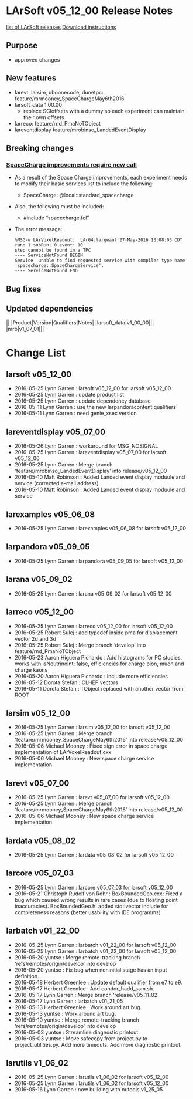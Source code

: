 LArSoft v05_12_00 Release Notes
======================================================================

[list of LArSoft releases](LArSoft_release_list)
[Download instructions](http://scisoft.fnal.gov/scisoft/bundles/larsoft/v05_12_00/larsoft-v05_12_00.html)

Purpose
--------------------

-   approved changes

New features
------------------------------

-   larevt, larsim, uboonecode, dunetpc: feature/mrmooney_SpaceChargeMay6th2016
-   larsoft_data 1.00.00
    -   replace SCIoffsets with a dummy so each experiment can maintain their own offsets
-   larreco: feature/rnd_PmaNoTObject
-   lareventdisplay feature/mrobinso_LandedEventDisplay

Breaking changes
--------------------------------------

### [SpaceCharge improvements require new call](Breaking_Changes#SpaceCharge-improvements-require-new-call)

-   As a result of the Space Charge improvements, each experiment needs to modify their basic services list to include the following:
    -   SpaceCharge: @local::standard_spacecharge
-   Also, the following must be included:
    -   \#include “spacecharge.fcl”
-   The error message:

        %MSG-w LArVoxelReadout:  LArG4:largeant 27-May-2016 13:08:05 CDT run: 1 subRun: 0 event: 10
        step cannot be found in a TPC
        ---- ServiceNotFound BEGIN
        Service  unable to find requested service with compiler type name 'spacecharge::SpaceChargeService'.
        ---- ServiceNotFound END

Bug fixes
------------------------

Updated dependencies
----------------------------------------------

||
|Product|Version|Qualifiers|Notes|
|larsoft_data|v1_00_00|||
|mrb|v1_07_01|||

Change List
============================

larsoft v05_12_00
------------------------------------------

-   2016-05-25 Lynn Garren : larsoft v05_12_00 for larsoft v05_12_00
-   2016-05-25 Lynn Garren : update product list
-   2016-05-25 Lynn Garren : update dependency database
-   2016-05-11 Lynn Garren : use the new larpandoracontent qualifiers
-   2016-05-11 Lynn Garren : need genie_xsec version

lareventdisplay v05_07_00
----------------------------------------------------------

-   2016-05-26 Lynn Garren : workaround for MSG_NOSIGNAL
-   2016-05-25 Lynn Garren : lareventdisplay v05_07_00 for larsoft v05_12_00
-   2016-05-25 Lynn Garren : Merge branch ‘feature/mrobinso_LandedEventDisplay’ into release/v05_12_00
-   2016-05-10 Matt Robinson : Added Landed event display moduule and service (corrected e-mail address)
-   2016-05-10 Matt Robinson : Added Landed event display moduule and service

larexamples v05_06_08
--------------------------------------------------

-   2016-05-25 Lynn Garren : larexamples v05_06_08 for larsoft v05_12_00

larpandora v05_09_05
------------------------------------------------

-   2016-05-25 Lynn Garren : larpandora v05_09_05 for larsoft v05_12_00

larana v05_09_02
----------------------------------------

-   2016-05-25 Lynn Garren : larana v05_09_02 for larsoft v05_12_00

larreco v05_12_00
------------------------------------------

-   2016-05-25 Lynn Garren : larreco v05_12_00 for larsoft v05_12_00
-   2016-05-25 Robert Sulej : add typedef inside pma for displacement vector 2d and 3d
-   2016-05-25 Robert Sulej : Merge branch ‘develop’ into feature/rnd_PmaNoTObject
-   2016-05-23 Aaron Higuera Pichardo : Add histograms for PC studies, works with isNeutrinoInt: false, efficiencies for charge pion, muon and charge kaons
-   2016-05-20 Aaron Higuera Pichardo : Include more efficiencies
-   2016-05-12 Dorota Stefan : CLHEP vectors
-   2016-05-11 Dorota Stefan : TObject replaced with another vector from ROOT

larsim v05_12_00
----------------------------------------

-   2016-05-25 Lynn Garren : larsim v05_12_00 for larsoft v05_12_00
-   2016-05-25 Lynn Garren : Merge branch ‘feature/mrmooney_SpaceChargeMay6th2016’ into release/v05_12_00
-   2016-05-06 Michael Mooney : Fixed sign error in space charge implementation of LArVoxelReadout.cxx
-   2016-05-06 Michael Mooney : New space charge service implementation

larevt v05_07_00
----------------------------------------

-   2016-05-25 Lynn Garren : larevt v05_07_00 for larsoft v05_12_00
-   2016-05-25 Lynn Garren : Merge branch ‘feature/mrmooney_SpaceChargeMay6th2016’ into release/v05_12_00
-   2016-05-06 Michael Mooney : New space charge service implementation

lardata v05_08_02
------------------------------------------

-   2016-05-25 Lynn Garren : lardata v05_08_02 for larsoft v05_12_00

larcore v05_07_03
------------------------------------------

-   2016-05-25 Lynn Garren : larcore v05_07_03 for larsoft v05_12_00
-   2016-05-21 Christoph Rudolf von Rohr : BoxBoundedGeo.cxx: Fixed a bug which caused wrong results in rare cases (due to floating point inaccuracies). BoxBoundedGeo.h: added std::vector include for completeness reasons (better usability with IDE programms)

larbatch v01_22_00
--------------------------------------------

-   2016-05-25 Lynn Garren : larbatch v01_22_00 for larsoft v05_12_00
-   2016-05-25 Lynn Garren : larbatch v01_22_00 for larsoft v05_12_00
-   2016-05-20 yuntse : Merge remote-tracking branch ‘refs/remotes/origin/develop’ into develop
-   2016-05-20 yuntse : Fix bug when noninitial stage has an input definition.
-   2016-05-18 Herbert Greenlee : Update default qualifier from e7 to e9.
-   2016-05-17 Herbert Greenlee : Add condor_hadd_sam.sh.
-   2016-05-17 Lynn Garren : Merge branch ‘release/v05_11_02’
-   2016-05-17 Lynn Garren : larbatch v01_21_05
-   2016-05-13 Herbert Greenlee : Work around art bug.
-   2016-05-13 yuntse : Work around art bug.
-   2016-05-10 yuntse : Merge remote-tracking branch ‘refs/remotes/origin/develop’ into develop
-   2016-05-03 yuntse : Streamline diagnostic printout.
-   2016-05-03 yuntse : Move safecopy from project.py to project_utilities.py. Add more timeouts. Add more diagnostic printout.

larutils v1_06_02
------------------------------------------

-   2016-05-25 Lynn Garren : larutils v1_06_02 for larsoft v05_12_00
-   2016-05-25 Lynn Garren : larutils v1_06_02 for larsoft v05_12_00
-   2016-05-16 Lynn Garren : now building with nutools v1_25_05
